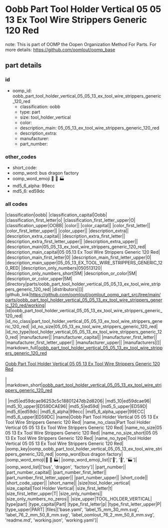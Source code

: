 # Oobb Part Tool Holder Vertical 05 05 13 Ex Tool Wire Strippers Generic 120 Red  

note: This is part of OOMP the Oopen Organization Method For Parts. For more details: https://github.com/oomlout/oomp_base

##  part details





### id
* oomp_id: oobb_part_tool_holder_vertical_05_05_13_ex_tool_wire_strippers_generic_120_red
  * classification: oobb
  * type: part
  * size: tool_holder_vertical
  * color: 
  * description_main: 05_05_13_ex_tool_wire_strippers_generic_120_red
  * description_extra: 
  * manufacturer: 
  * part_number: 

### other_codes
* short_code: 
* oomp_word: bus dragon factory
* oomp_word_emoji :bus: :dragon: :factory:
* md5_6_alpha: 99ecc
* md5_6: ed59dc

### all codes 
|classification|oobb|
|classification_capital|Oobb|
|classification_first_letter|o|
|classification_first_letter_upper|O|
|classification_upper|OOBB|
|color||
|color_capital||
|color_first_letter||
|color_first_letter_upper||
|color_upper||
|description_extra||
|description_extra_capital||
|description_extra_first_letter||
|description_extra_first_letter_upper||
|description_extra_upper||
|description_main|05_05_13_ex_tool_wire_strippers_generic_120_red|
|description_main_capital|05 05.13 Ex Tool Wire Strippers Generic 120 Red|
|description_main_first_letter|0|
|description_main_first_letter_upper|0|
|description_main_upper|05_05_13_EX_TOOL_WIRE_STRIPPERS_GENERIC_120_RED|
|description_only_numbers|050513120|
|description_only_numbers_short|5M|
|description_or_color|5M|
|description_or_color_upper|5M|
|directory|parts/oobb_part_tool_holder_vertical_05_05_13_ex_tool_wire_strippers_generic_120_red|
|distributors|[]|
|github_link|https://github.com/oomlout/oomlout_oomp_part_src/tree/main/parts/oobb_part_tool_holder_vertical_05_05_13_ex_tool_wire_strippers_generic_120_red/working|
|id|oobb_part_tool_holder_vertical_05_05_13_ex_tool_wire_strippers_generic_120_red|
|id_no_class|part_tool_holder_vertical_05_05_13_ex_tool_wire_strippers_generic_120_red|
|id_no_size|05_05_13_ex_tool_wire_strippers_generic_120_red|
|id_no_type|tool_holder_vertical_05_05_13_ex_tool_wire_strippers_generic_120_red|
|manufacturer||
|manufacturer_capital||
|manufacturer_first_letter||
|manufacturer_first_letter_upper||
|manufacturer_upper||
|manufacturers|[]|
|markdown_full|[oobb_part_tool_holder_vertical_05_05_13_ex_tool_wire_strippers_generic_120_red](https://github.com/oomlout/oomlout_oomp_part_src/tree/main/parts/oobb_part_tool_holder_vertical_05_05_13_ex_tool_wire_strippers_generic_120_red/working)<br>[](https://github.com/oomlout/oomlout_oomp_part_src/tree/main/parts/oobb_part_tool_holder_vertical_05_05_13_ex_tool_wire_strippers_generic_120_red/working)<br>[Oobb Part Tool Holder Vertical 05 05 13 Ex Tool Wire Strippers Generic 120 Red](https://github.com/oomlout/oomlout_oomp_part_src/tree/main/parts/oobb_part_tool_holder_vertical_05_05_13_ex_tool_wire_strippers_generic_120_red/working)<br><br>|
|markdown_short|[oobb_part_tool_holder_vertical_05_05_13_ex_tool_wire_strippers_generic_120_red](https://github.com/oomlout/oomlout_oomp_part_src/tree/main/parts/oobb_part_tool_holder_vertical_05_05_13_ex_tool_wire_strippers_generic_120_red/working)<br><br>|
|md5|ed59dcae96253c5c18801247db2d8206|
|md5_10|ed59dcae96|
|md5_10_upper|ED59DCAE96|
|md5_5|ed59d|
|md5_5_upper|ED59D|
|md5_6|ed59dc|
|md5_6_alpha|99ecc|
|md5_6_alpha_upper|99ECC|
|md5_6_upper|ED59DC|
|name|Oobb Part Tool Holder Vertical 05 05 13 Ex Tool Wire Strippers Generic 120 Red|
|name_no_class|Part Tool Holder Vertical 05 05 13 Ex Tool Wire Strippers Generic 120 Red|
|name_no_size|05 05 13 Ex Tool Wire Strippers Generic 120 Red|
|name_no_size_short|05 05 13 Ex Tool Wire Strippers Generic 120 Red|
|name_no_type|Tool Holder Vertical 05 05 13 Ex Tool Wire Strippers Generic 120 Red|
|oomp_key|oomp_oobb_part_tool_holder_vertical_05_05_13_ex_tool_wire_strippers_generic_120_red|
|oomp_word|bus dragon factory|
|oomp_word_emoji|:bus: :dragon: :factory:|
|oomp_word_emoji_list|[':bus:', ':dragon:', ':factory:']|
|oomp_word_list|['bus', 'dragon', 'factory']|
|part_number||
|part_number_capital||
|part_number_first_letter||
|part_number_first_letter_upper||
|part_number_upper||
|short_code||
|short_code_upper||
|short_name||
|size|tool_holder_vertical|
|size_capital|Tool Holder Vertical|
|size_first_letter|t|
|size_first_letter_upper|T|
|size_only_numbers||
|size_only_numbers_no_zeros||
|size_upper|TOOL_HOLDER_VERTICAL|
|type|part|
|type_capital|Part|
|type_first_letter|p|
|type_first_letter_upper|P|
|type_upper|PART|
|files|['base.yaml', 'label_15_mm_30_mm.svg', 'label_76_2_mm_50_8_mm.svg', 'label_oomlout_76_2_mm_50_8_mm.svg', 'readme.md', 'working.json', 'working.yaml']|
